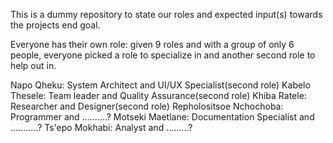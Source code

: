 This is a dummy repository to state our roles and expected input(s) towards the projects end goal.

Everyone has their own role:
given 9 roles and with a group of only 6 people, everyone picked a role to specialize in and another second role to help out in.

Napo Qheku: System Architect and UI/UX Specialist(second role)
Kabelo Thesele: Team leader and Quality Assurance(second role)
Khiba Ratele: Researcher and Designer(second role)
Repholositsoe Nchochoba: Programmer and ..........?
Motseki Maetlane: Documentation Specialist and ...........?
Ts'epo Mokhabi: Analyst and .........?
